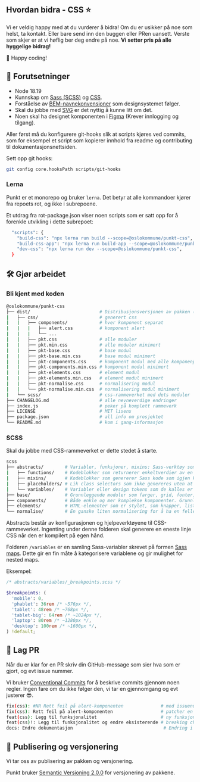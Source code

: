 ## Hvordan bidra - CSS ⭐

Vi er veldig happy med at du vurderer å bidra! Om du er usikker på noe som helst,
ta kontakt. Eller bare send inn den buggen eller PRen uansett. Verste som skjer
er at vi høflig ber deg endre på noe. **Vi setter pris på alle hyggelige bidrag!**

👋 Happy coding!

## 📝 Forutsetninger

- Node 18.19
- Kunnskap om [Sass (SCSS)](https://sass-lang.com/) og [CSS](https://developer.mozilla.org/en-US/docs/Web/CSS).
- Forståelse av [BEM-navnekonvensjoner](http://getbem.com/) som designsystemet følger.
- Skal du jobbe med [SVG](https://developer.mozilla.org/en-US/docs/Web/SVG) er det nyttig å kunne litt om det.
- Noen skal ha designet komponenten i [Figma](https://www.figma.com/file/Eej5jm3jIUjeMfzLE0aOTB/Punkt---Origo-designsystem?node-id=0%3A1&t=VDbEaltk80wYiYn3-0) (Krever innlogging og tilgang).

Aller først må du konfigurere git-hooks slik at scripts kjøres ved commits, som for eksempel et script som kopierer innhold fra readme og contributing til dokumentasjonsnettsiden.

Sett opp git hooks:

```sh
git config core.hooksPath scripts/git-hooks
```

### Lerna

Punkt er et monorepo og bruker `lerna`. Det betyr at alle kommandoer kjører
fra repoets rot, og ikke i subrepoene.

Et utdrag fra rot-package.json viser noen scripts som er satt opp for å forenkle
utvikling i dette subrepoet:

```sh
  "scripts": {
    "build-css": "npx lerna run build --scope=@oslokommune/punkt-css",
    "build-css-app": "npx lerna run build-app --scope=@oslokommune/punkt-css",
    "dev-css": "npx lerna run dev --scope=@oslokommune/punkt-css",
  }
```

## 🛠️ Gjør arbeidet

### Bli kjent med koden

```sh
@oslokommune/punkt-css
├── dist/                          # Distribusjonsversjonen av pakken (lagt til i 0.10.0)
|   ├── css/                       # generert css
|   |   ├── components/            # hver komponent separat
|   |   |   ├── alert.css          # komponent alert
|   |   |   └── ...
|   |   ├── pkt.css                # alle moduler
|   |   ├── pkt.min.css            # alle moduler minimert
|   |   ├── pkt-base.css           # base modul
|   |   ├── pkt-base.min.css       # base modul minimert
|   |   ├── pkt-components.css     # komponent modul med alle komponenpkt
|   |   ├── pkt-components.min.css # komponent modul minimert
|   |   ├── pkt-elements.css       # element modul
|   |   ├── pkt-elements.min.css   # element modul minimert
|   |   ├── pkt-normalise.css      # normalisering modul
|   |   └── pkt-normalise.min.css  # normalisering modul minimert
|   └── scss/                      # css-rammeverket med dets moduler
├── CHANGELOG.md                   # alle nevneverdige endringer
├── index.js                       # peker på komplett rammeverk
├── LICENSE                        # MIT lisens
├── package.json                   # all info om prosjektet
└── README.md                      # kom i gang-informasjon
```

### SCSS

Skal du jobbe med CSS-rammeverket er dette stedet å starte.

```sh
scss
├── abstracts/        # Variabler, funksjoner, mixins: Sass-verktøy som ikke generer CSS.
|   ├── functions/    # Kodeblokker som returnerer enkeltverdier av en eller annen Sass data type.
|   ├── mixins/       # Kodeblokker som genererer Sass kode som igjen kompilerer til CSS-stiler.
|   ├── placeholders/ # Lik class selectors som ikke genereres uten at de er tatt i bruk (extended).
|   └── variables/    # Variabler eller design tokens som de kalles er fundamentet til rammeverket.
├── base/             # Grunnleggende moduler som farger, grid, fonter, tekststiler, mm.
├── components/       # Både enkle og mer komplekse komponenter. Grunnlag for komponent-bibliotekene.
├── elements/         # HTML-elementer som er stylet, som knapper, lister og tabeller.
└── normalise/        # En ganske liten normalisering for å ha en felles baseline.
```

Abstracts består av konfigurasjonen og hjelpeverktøyene til CSS-rammeverket. Ingenting under denne
folderen skal generere en eneste linje CSS når den er kompilert på egen hånd.

Folderen `/variables` er en samling Sass-variabler skrevet på formen
[Sass maps](https://sass-lang.com/documentation/modules/map). Dette
gir en fin måte å kategorisere variablene og gir mulighet for nested
maps.

Eksempel:

```scss
/* abstracts/variables/_breakpoints.scss */

$breakpoints: (
  'mobile': 0,
  'phablet': 36rem /* ~576px */,
  'tablet': 48rem /* ~768px */,
  'tablet-big': 64rem /* ~1024px */,
  'laptop': 80rem /* ~1280px */,
  'desktop': 100rem /* ~1600px */,
) !default;
```

## 🤝 Lag PR

Når du er klar for en PR skriv din GitHub-message som sier hva som er gjort, og evt issue nummer.

Vi bruker [Conventional Commits](https://www.conventionalcommits.org/) for å beskrive commits gjennom
noen regler. Ingen fare om du ikke følger den, vi tar en gjennomgang og evt justerer 😎.

```sh
fix(css): #NR Rett feil på alert-komponenten              # med issuenummer
fix(css): Rett feil på alert-komponenten                  # patcher en bug i koden (patch i Semantic Versioning)
feat(css): Legg til funksjonalitet                        # ny funksjonalitet i koden (minor i Semantic Versioning)
feat(css)!: Legg til funksjonalitet og endre eksisterende # breaking change i koden (major i Semantic Versioning)
docs: Endre dokumentasjon                                  # Endring i dokumentasjon
```

## 🔢 Publisering og versjonering

Vi tar oss av publisering av pakken og versjonering.

Punkt bruker [Semantic Versioning 2.0.0](https://semver.org/spec/v2.0.0.html) for versjonering av pakkene.
